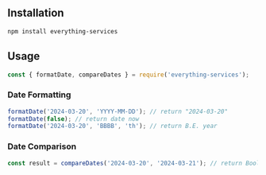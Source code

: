 ## Installation

```bash
npm install everything-services
```

## Usage

```javascript
const { formatDate, compareDates } = require('everything-services');
```

### Date Formatting

```javascript
formatDate('2024-03-20', 'YYYY-MM-DD'); // return "2024-03-20"
formatDate(false); // return date now
formatDate('2024-03-20', 'BBBB', 'th'); // return B.E. year
```

### Date Comparison

```javascript
const result = compareDates('2024-03-20', '2024-03-21'); // return Boolean
```
